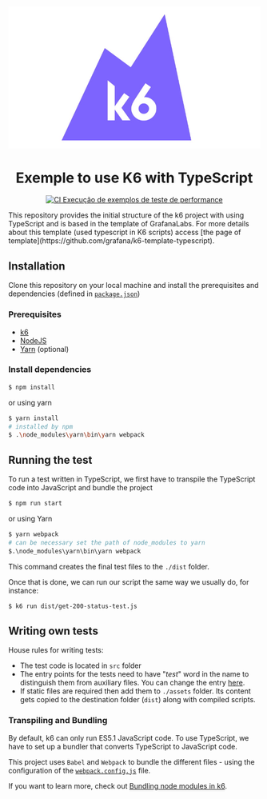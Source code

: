 <div align="center">

![banner](docs/k6.jpg)

# Exemple to use K6 with TypeScript

[![CI Execução de exemplos de teste de performance](https://github.com/1freitas/perfTests/actions/workflows/samples.yml/badge.svg?event=workflow_run)](https://github.com/1freitas/perfTests/actions/workflows/samples.yml)

</div>
This repository provides the initial structure of the k6 project with using TypeScript and is based in the template of GrafanaLabs.
For more details about this template (used typescript in K6 scripts) access [the page of template](https://github.com/grafana/k6-template-typescript).

## Installation

Clone this repository on your local machine and install the prerequisites and dependencies (defined in [`package.json`](./package.json))

### Prerequisites

-   [k6](https://k6.io/docs/getting-started/installation)
-   [NodeJS](https://nodejs.org/en/download/)
-   [Yarn](https://yarnpkg.com/getting-started/install) (optional)

### Install dependencies

```bash
$ npm install
```

or using yarn

```bash
$ yarn install
# installed by npm
$ .\node_modules\yarn\bin\yarn webpack
```

## Running the test

To run a test written in TypeScript, we first have to transpile the TypeScript code into JavaScript and bundle the project

```bash
$ npm run start
```

or using Yarn

```bash
$ yarn webpack
# can be necessary set the path of node_modules to yarn
$.\node_modules\yarn\bin\yarn webpack
```

This command creates the final test files to the `./dist` folder.

Once that is done, we can run our script the same way we usually do, for instance:

```bash
$ k6 run dist/get-200-status-test.js
```

## Writing own tests

House rules for writing tests:

-   The test code is located in `src` folder
-   The entry points for the tests need to have "_test_" word in the name to distinguish them from auxiliary files. You can change the entry [here](./webpack.config.js#L8).
-   If static files are required then add them to `./assets` folder. Its content gets copied to the destination folder (`dist`) along with compiled scripts.

### Transpiling and Bundling

By default, k6 can only run ES5.1 JavaScript code. To use TypeScript, we have to set up a bundler that converts TypeScript to JavaScript code.

This project uses `Babel` and `Webpack` to bundle the different files - using the configuration of the [`webpack.config.js`](./webpack.config.js) file.

If you want to learn more, check out [Bundling node modules in k6](https://k6.io/docs/using-k6/modules#bundling-node-modules).
